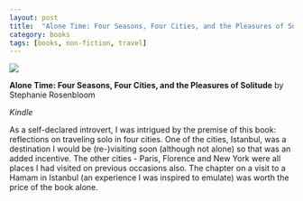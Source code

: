 ```yaml
---
layout: post
title:  "Alone Time: Four Seasons, Four Cities, and the Pleasures of Solitude"
category: books
tags: [books, non-fiction, travel]
---
```


<a target="_blank"  href="https://www.amazon.com/gp/product/0399562303/ref=as_li_tl?ie=UTF8&camp=1789&creative=9325&creativeASIN=0399562303&linkCode=as2&tag=42models-20&linkId=65d1743cc7c78530a58e6f0ea4fe0e1f"><img border="0" src="//ws-na.amazon-adsystem.com/widgets/q?_encoding=UTF8&MarketPlace=US&ASIN=0399562303&ServiceVersion=20070822&ID=AsinImage&WS=1&Format=_SL250_&tag=42models-20" ></a><img src="//ir-na.amazon-adsystem.com/e/ir?t=42models-20&l=am2&o=1&a=0399562303" width="1" height="1" border="0" alt="" style="border:none !important; margin:0px !important;" />

**Alone Time: Four Seasons, Four Cities, and the Pleasures of Solitude** by Stephanie Rosenbloom

*Kindle*

As a self-declared introvert, I was intrigued by the premise of this book: reflections on traveling solo in four cities. One of the cities, Istanbul, was a destination I would be (re-)visiting soon (although not alone) so that was an added incentive. The other cities - Paris, Florence and New York were all places I had visited on previous occasions also. The chapter on a visit to a Hamam in Istanbul (an experience I was inspired to emulate) was worth the price of the book alone.